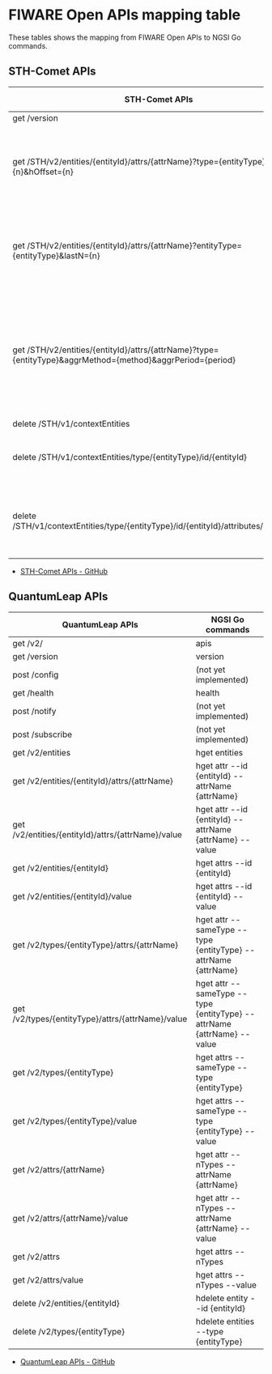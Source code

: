 # FIWARE Open APIs mapping table

These tables shows the mapping from FIWARE Open APIs to NGSI Go commands.

## STH-Comet APIs

| STH-Comet APIs                                                                                             | NGSI Go commands                                                                                                |
| ---------------------------------------------------------------------------------------------------------- | --------------------------------------------------------------------------------------------------------------- |
| get /version                                                                                               | version                                                                                                         |
| get /STH/v2/entities/{entityId}/attrs/{attrName}?type={entityType}&hLimit={n}&hOffset={n}                  | hget attr --hLimit {n} --type {entityType} --id {enttiyId} --attrName {attrName}                                |
| get /STH/v2/entities/{entityId}/attrs/{attrName}?entityType={entityType}&lastN={n}                         | hget attr --lastN {n} --type {entityType} --id {enttiyId} --attrName {attrName}                                 |
| get /STH/v2/entities/{entityId}/attrs/{attrName}?type={entityType}&aggrMethod={method}&aggrPeriod={period} | hget attr --arrgMethod {method} --aggrPeriod {period} --type {entityType} --id {enttiyId} --attrName {attrName} |
| delete /STH/v1/contextEntities                                                                             | hdelete                                                                                                         |
| delete /STH/v1/contextEntities/type/{entityType}/id/{entityId}                                             | hdelete --type {entityType} --id {enttiyId}                                                                     |
| delete /STH/v1/contextEntities/type/{entityType}/id/{entityId}/attributes/{attrName}                       | hdelete --type {entityType} --id {enttiyId} --attrName {attrName}                                               |

-   [STH-Comet APIs - GitHub](https://github.com/telefonicaid/fiware-sth-comet/blob/master/apiary.apib)

## QuantumLeap APIs

| QuantumLeap APIs                                   | NGSI Go commands                                                       |
| -------------------------------------------------- | ---------------------------------------------------------------------- |
| get /v2/                                           | apis                                                                   |
| get /version                                       | version                                                                |
| post /config                                       | (not yet implemented)                                                  |
| get /health                                        | health                                                                 |
| post /notify                                       | (not yet implemented)                                                  |
| post /subscribe                                    | (not yet implemented)                                                  |
| get /v2/entities                                   | hget entities                                                          |
| get /v2/entities/{entityId}/attrs/{attrName}       | hget attr --id {entityId} --attrName {attrName}                        |
| get /v2/entities/{entityId}/attrs/{attrName}/value | hget attr --id {entityId} --attrName {attrName} --value                |
| get /v2/entities/{entityId}                        | hget attrs --id {entityId}                                             |
| get /v2/entities/{entityId}/value                  | hget attrs --id {entityId} --value                                     |
| get /v2/types/{entityType}/attrs/{attrName}        | hget attr --sameType --type {entityType} --attrName {attrName}         |
| get /v2/types/{entityType}/attrs/{attrName}/value  | hget attr --sameType --type {entityType} --attrName {attrName} --value |
| get /v2/types/{entityType}                         | hget attrs --sameType --type {entityType}                              |
| get /v2/types/{entityType}/value                   | hget attrs --sameType --type {entityType} --value                      |
| get /v2/attrs/{attrName}                           | hget attr --nTypes --attrName {attrName}                               |
| get /v2/attrs/{attrName}/value                     | hget attr --nTypes --attrName {attrName} --value                       |
| get /v2/attrs                                      | hget attrs --nTypes                                                    |
| get /v2/attrs/value                                | hget attrs --nTypes --value                                            |
| delete /v2/entities/{entityId}                     | hdelete entity --id {entityId}                                         |
| delete /v2/types/{entityType}                      | hdelete entities --type {entityType}                                   |

-   [QuantumLeap APIs - GitHub](https://github.com/smartsdk/ngsi-timeseries-api/blob/master/specification/quantumleap.yml)
